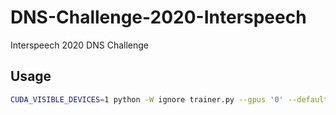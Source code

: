 # DNS-Challenge-2020-Interspeech
Interspeech 2020 DNS Challenge

## Usage
```bash
CUDA_VISIBLE_DEVICES=1 python -W ignore trainer.py --gpus '0' --default_save_path saved --checkpoint_path saved/ckpt  --batch_size=32 --num_layers=6 --min_nb_epochs=200 --max_nb_epochs=300 --learning_rate=0.0005 --frame_size=96 --stride=48 --accumulate_grad_batches=1 --track_grad_norm=2 --loss l1
